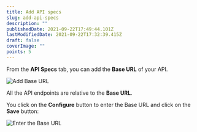```yaml
---
title: Add API specs
slug: add-api-specs
description: ""
publishedDate: 2021-09-22T17:49:44.101Z
lastModifiedDate: 2021-09-22T17:32:39.415Z
draft: false
coverImage: ""
points: 5
---
```


From the **API Specs** tab, you can add the **Base URL** of your API.

![Add Base URL](https://raw.githubusercontent.com/RapidAPI/DevRel-Stack-Data/dev/learn/courses/learn-rapidapi-hub-provider/images/image5.png)

<Callout>

  All the API endpoints are relative to the **Base URL**.

</Callout>

You click on the **Configure** button to enter the Base URL and click on the **Save** button:

![Enter the Base URL](https://raw.githubusercontent.com/RapidAPI/DevRel-Stack-Data/dev/learn/courses/learn-rapidapi-hub-provider/images/image6.png)
